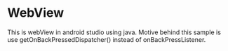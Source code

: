 # WebView
This is webView in android studio using java.
Motive behind this sample is use getOnBackPressedDispatcher() instead of onBackPressListener.
